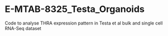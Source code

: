 # E-MTAB-8325_Testa_Organoids
 Code to analyse THRA expression pattern in Testa et al bulk and single cell RNA-Seq dataset
